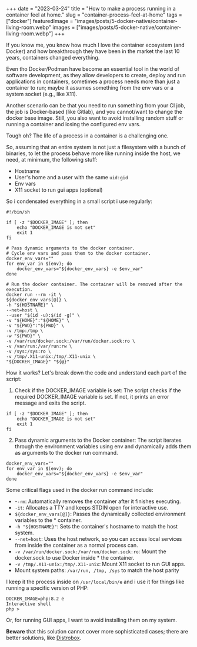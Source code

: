 +++
date = "2023-03-24"
title = "How to make a process running in a container feel at home."
slug = "container-process-feel-at-home"
tags = ["docker"]
featuredImage = "images/posts/5-docker-native/container-living-room.webp"
images = ["images/posts/5-docker-native/container-living-room.webp"]
+++

If you know me, you know how much I love the container ecosystem (and Docker) and how breakthrough they have been in the market the last 10 years, containers changed everything.

Even tho Docker/Podman have become an essential tool in the world of software development, as they allow developers to create, deploy and run applications in containers, sometimes a process needs more than just a container to run; maybe it assumes something from the env vars or a system socket (e.g., like X11).

Another scenario can be that you need to run something from your CI job, the job is Docker-based (like Gitlab), and you cannot/want to change the docker base image. Still, you also want to avoid installing random stuff or running a container and losing the configured env vars.

Tough oh? The life of a process in a container is a challenging one.

So, assuming that an entire system is not just a filesystem with a bunch of binaries, to let the process behave more like running inside the host, we need, at minimum, the following stuff:

* Hostname
* User's home and a user with the same `uid:gid`
* Env vars
* X11 socket to run gui apps (optional)

So i condensated everything in a small script i use regularly:

```shell
#!/bin/sh

if [ -z "$DOCKER_IMAGE" ]; then
    echo "DOCKER_IMAGE is not set"
    exit 1
fi

# Pass dynamic arguments to the docker container.
# Cycle env vars and pass them to the docker container.
docker_env_vars=""
for env_var in $(env); do
    docker_env_vars="${docker_env_vars} -e $env_var"
done

# Run the docker container. The container will be removed after the execution.
docker run --rm -it \
${docker_env_vars[@]} \
-h "${HOSTNAME}" \
--net=host \
--user "$(id -u):$(id -g)" \
-v "${HOME}":"${HOME}" \
-v "${PWD}":"${PWD}" \
-v /tmp:/tmp \
-w "${PWD}" \
-v /var/run/docker.sock:/var/run/docker.sock:ro \
-v /var/run:/var/run:rw \
-v /sys:/sys:ro \
-v /tmp/.X11-unix:/tmp/.X11-unix \
"${DOCKER_IMAGE}" "${@}"
```

How it works? Let's break down the code and understand each part of the script:

1. Check if the DOCKER_IMAGE variable is set: The script checks if the required DOCKER_IMAGE variable is set. If not, it prints an error message and exits the script.

```shell
if [ -z "$DOCKER_IMAGE" ]; then
    echo "DOCKER_IMAGE is not set"
    exit 1
fi
```

2. Pass dynamic arguments to the Docker container: The script iterates through the environment variables using env and dynamically adds them as arguments to the docker run command.

```shell
docker_env_vars=""
for env_var in $(env); do
    docker_env_vars="${docker_env_vars} -e $env_var"
done
```

Some critical flags used in the docker run command include:

* -`-rm`: Automatically removes the container after it finishes executing.
* `-it`: Allocates a TTY and keeps STDIN open for interactive use.
* `${docker_env_vars[@]}`: Passes the dynamically collected environment variables to the * container.
* `-h "${HOSTNAME}"`: Sets the container's hostname to match the host system.
* `--net=host`: Uses the host network, so you can access local services from inside the container as a normal process can.
* `-v /var/run/docker.sock:/var/run/docker.sock:ro`: Mount the docker.sock to use Docker inside * the container.
* `-v /tmp/.X11-unix:/tmp/.X11-unix`: Mount X11 socket to run GUI apps.
* Mount system paths: `/var/run, /tmp, /sys` to match the host parity

I keep it the process inside on `/usr/local/bin/e` and i use it for things like running a specific version of PHP:

```shell
DOCKER_IMAGE=php:8.2 e
Interactive shell
php >
```

Or, for running GUI apps, I want to avoid installing them on my system.

**Beware** that this solution cannot cover more sophisticated cases; there are better solutions, like [Distrobox](https://github.com/89luca89/distrobox).

